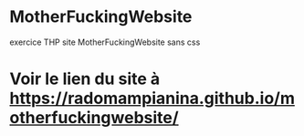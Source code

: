 # MotherFuckingWebsite
exercice THP site MotherFuckingWebsite sans css
# Voir le lien du site à https://radomampianina.github.io/motherfuckingwebsite/

